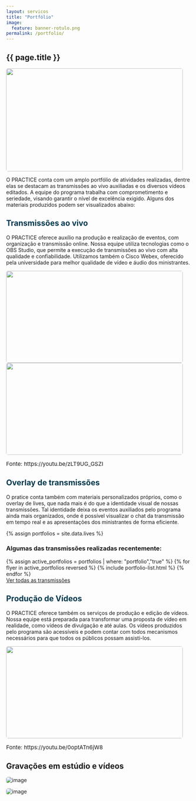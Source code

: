 ```yaml
---
layout: servicos
title: "Portfólio"
image:
  feature: banner-rotulo.png
permalink: /portfolio/
---
```


<section class="fdb-block">
    <div class="container">
      <h1 class="text-center"><b>{{ page.title }}</b></h1>
      <div class="row align-items-center pt-0">
        <div class="col-8 col-md-6 m-auto m-md-0 ml-md-auto pt-3">
          <img style="width: 480px; height: 280px; border-radius: 5px;" class="card-img-top" src="/images/illustrations/undraw_Portfolio_update_re_jqnp.png">
        </div>
        <div class="col-12 col-md-4 col-lg-6 pt-4">
          <p class="lead text-justify">O PRACTICE conta com um amplo portfólio de atividades realizadas, dentre elas se destacam as transmissões ao vivo auxiliadas e os diversos vídeos editados. A equipe do programa trabalha com comprometimento e seriedade, visando garantir o nível de excelência exigido. Alguns dos materiais produzidos podem ser visualizados abaixo:</p>
        </div>
      </div>
    </div>
    <div class="container">
      <div class="row align-items-center pt-2">
        <div class="col-12 col-md-5 col-lg-6">
          <h2 class="text" style="color: #00384d;">Transmissões ao vivo</h2>
          <p class="lead text-justify">O PRACTICE oferece auxílio na produção e realização de eventos, com organização e transmissão online. Nossa equipe utiliza 
          tecnologias como o OBS Studio, que permite a execução de transmissões ao vivo com alta qualidade e confiabilidade. Utilizamos também o Cisco Webex, oferecido pela universidade para melhor qualidade de vídeo e áudio dos ministrantes.</p>
        </div>
        <div class="col-8 col-md-5 m-auto m-md-5 ml-md-auto pt-2">
          <img style="width: 480px; height: 250px; border-radius: 5px;" class="card-img-top" src="/images/portfolio/4_3.jpg">
        </div>
      </div>
    </div>
    <div class="container">
      <div class="row align-items-center pt-2">
        <div class="col-8 col-md-6 m-auto m-md-0 ml-md-auto pt-5">
          <img style="width: 480px; height: 250px; border-radius: 5px;" class="card-img-top" src="/images/portfolio/portfolio_overley.png">
          <p style="font-size: 15px;">Fonte: https://youtu.be/zLT9UG_GSZI</p>
        </div>
        <div class="col-12 col-md-4 col-lg-6">
          <h2 class="text" style="color: #00384d;">Overlay de transmissões</h2>
          <p class="lead text-justify">O pratice conta também com materiais personalizados próprios, como o overlay de lives, que nada mais é do que a identidade visual de nossas transmissões. Tal identidade deixa os eventos auxiliados pelo programa ainda mais organizados, onde é possível visualizar o chat da transmissão em tempo real e as apresentações dos ministrantes de forma eficiente.</p>
        </div>
      </div>
    </div>
</section>

{% assign portfolios = site.data.lives %}

<section>
  <div class="card breath-top">
    <div class="card-header">
      <h3>Algumas das transmissões realizadas recentemente:</h3>
    </div>
    <div class="card-body">
      <div class="row">
        <div class="col-12 text-left">
          {% assign active_portfolios = portfolios | where: "portfolio","true" %}
          {% for flyer in active_portfolios reversed %}
            {% include portfolio-list.html %}
          {% endfor %}
        </div>
      </div>
      <div class="row">
        <div class="col-12 text-right">
          <a href="/portfolio/lives/">Ver todas as transmissões</a>
        </div>
      </div>
    </div>
  </div>
</section>

<section class="fdb-block">
    <div class="container">
      <div class="row align-items-center pt-5">
        <div class="col-12 col-md-5 col-lg-6">
          <h2 class="text" style="color: #00384d;">Produção de Vídeos</h2>
          <p class="lead text-justify">O PRACTICE oferece também os serviços de produção e edição de vídeos. Nossa equipe está preparada para transformar uma proposta de vídeo em realidade, como vídeos de divulgação e até aulas. Os vídeos produzidos pelo programa são acessíveis e podem contar com todos mecanismos necessários para que todos os públicos possam assisti-los.</p>
        </div>
        <div class="col-8 col-md-5 m-auto m-md-5 ml-md-auto pt-5">
          <img style="width: 480px; height: 250px; border-radius: 5px;" class="card-img-top" src="/images/portfolio/K1g4Nn.gif">
          <p style="font-size: 15px;">Fonte: https://youtu.be/0optATn6jW8</p>
        </div>
      </div>
    </div>
</section>

<section class="fdb-block pt-5">
  <div class="container">
    <div class="row align-items-center">
      <div class="col-12">
        <h2>Gravações em estúdio e vídeos</h2>
      </div>
    </div>
    <div class="row align-items-center">
      <div class="col-10 col-lg-6">
        <p><img style="border-radius: 5px;" alt="image" class="img-fluid" src="/images/portfolio/4_2.jpg"></p>
      </div>
      <div class="col-10 col-lg-6">
        <p><img style="border-radius: 5px;" alt="image" class="img-fluid" src="/images/portfolio/IMG_4127.JPG"></p>
      </div>
    </div>
  </div>
</section>